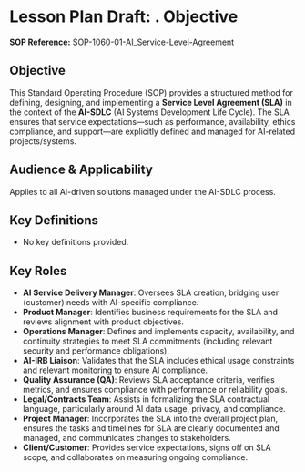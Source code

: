 # Lesson Plan Draft: . Objective

**SOP Reference:** SOP-1060-01-AI_Service-Level-Agreement

## Objective

This Standard Operating Procedure (SOP) provides a structured method for defining, designing, and implementing a **Service Level Agreement (SLA)** in the context of the **AI-SDLC** (AI Systems Development Life Cycle). The SLA ensures that service expectations—such as performance, availability, ethics compliance, and support—are explicitly defined and managed for AI-related projects/systems.

## Audience & Applicability

Applies to all AI-driven solutions managed under the AI-SDLC process.

## Key Definitions

- No key definitions provided.

## Key Roles

- **AI Service Delivery Manager**: Oversees SLA creation, bridging user (customer) needs with AI-specific compliance.
- **Product Manager**: Identifies business requirements for the SLA and reviews alignment with product objectives.
- **Operations Manager**: Defines and implements capacity, availability, and continuity strategies to meet SLA commitments (including relevant security and performance obligations).
- **AI-IRB Liaison**: Validates that the SLA includes ethical usage constraints and relevant monitoring to ensure AI compliance.
- **Quality Assurance (QA)**: Reviews SLA acceptance criteria, verifies metrics, and ensures compliance with performance or reliability goals.
- **Legal/Contracts Team**: Assists in formalizing the SLA contractual language, particularly around AI data usage, privacy, and compliance.
- **Project Manager**: Incorporates the SLA into the overall project plan, ensures the tasks and timelines for SLA are clearly documented and managed, and communicates changes to stakeholders.
- **Client/Customer**: Provides service expectations, signs off on SLA scope, and collaborates on measuring ongoing compliance.

